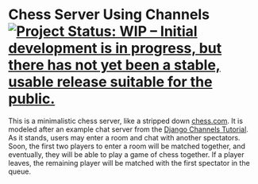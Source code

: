 # Chess Server Using Channels [![Project Status: WIP – Initial development is in progress, but there has not yet been a stable, usable release suitable for the public.](http://www.repostatus.org/badges/latest/wip.svg)](http://www.repostatus.org/#wip)

This is a minimalistic chess server, like a stripped down [chess.com](https://www.chess.com/). It is modeled after an example chat server from the [Django Channels Tutorial](https://channels.readthedocs.io/en/latest/tutorial/index.html). As it stands, users may enter a room and chat with another spectators. Soon, the first two players to enter a room will be matched together, and eventually, they will be able to play a game of chess together. If a player leaves, the remaining player will be matched with the first spectator in the queue.
